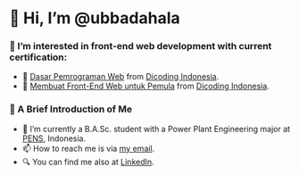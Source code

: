 # 👋 Hi, I’m @ubbadahala


### 👀 I’m interested in front-end web development with current certification:
- 📜 [Dasar Pemrograman Web](https://www.dicoding.com/certificates/07Z6LN2KYPQR) from [Dicoding Indonesia](https://www.dicoding.com).
- 📜 [Membuat Front-End Web untuk Pemula](https://www.dicoding.com/certificates/53XEWNQDVXRN) from [Dicoding Indonesia](https://www.dicoding.com).


### 🤙 A Brief Introduction of Me
- 🌱 I’m currently a B.A.Sc. student with a Power Plant Engineering major at [PENS](https://www.pens.ac.id), Indonesia.
- 📫 How to reach me is via [my email](mailto:muhammadubbadah@gmail.com?subject=[GitHub]%20Contacted%20from%20README.md).
- 🔍 You can find me also at [LinkedIn](https://www.linkedin.com/in/ubbadahala/).

<!---
ubbadahala/ubbadahala is a ✨ special ✨ repository because its `README.md` (this file) appears on your GitHub profile.
You can click the Preview link to take a look at your changes.
--->
